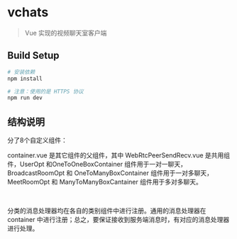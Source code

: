 # vchats

> Vue 实现的视频聊天室客户端

## Build Setup

``` bash
# 安装依赖
npm install

# 注意：使用的是 HTTPS 协议
npm run dev
```

## 结构说明

分了8个自定义组件：

container.vue 是其它组件的父组件，其中 WebRtcPeerSendRecv.vue 是共用组件，UserOpt 和OneToOneBoxContainer 组件用于一对一聊天，BroadcastRoomOpt 和 OneToManyBoxContainer 组件用于一对多聊天，MeetRoomOpt 和 ManyToManyBoxCantainer 组件用于多对多聊天。

<br>

分类的消息处理器均在各自的类别组件中进行注册。通用的消息处理器在 container 中进行注册；总之，要保证接收到服务端消息时，有对应的消息处理器进行处理。